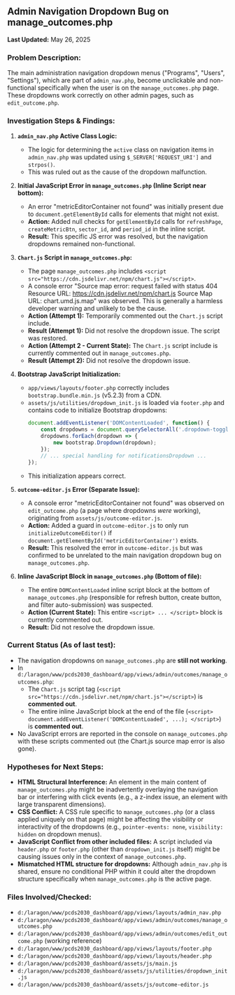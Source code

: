## Admin Navigation Dropdown Bug on manage_outcomes.php

**Last Updated:** May 26, 2025

### Problem Description:
The main administration navigation dropdown menus ("Programs", "Users", "Settings"), which are part of `admin_nav.php`, become unclickable and non-functional specifically when the user is on the `manage_outcomes.php` page. These dropdowns work correctly on other admin pages, such as `edit_outcome.php`.

### Investigation Steps & Findings:

1.  **`admin_nav.php` Active Class Logic:**
    *   The logic for determining the `active` class on navigation items in `admin_nav.php` was updated using `$_SERVER['REQUEST_URI']` and `strpos()`.
    *   This was ruled out as the cause of the dropdown malfunction.

2.  **Initial JavaScript Error in `manage_outcomes.php` (Inline Script near bottom):**
    *   An error "metricEditorContainer not found" was initially present due to `document.getElementById` calls for elements that might not exist.
    *   **Action:** Added null checks for `getElementById` calls for `refreshPage`, `createMetricBtn`, `sector_id`, and `period_id` in the inline script.
    *   **Result:** This specific JS error was resolved, but the navigation dropdowns remained non-functional.

3.  **`Chart.js` Script in `manage_outcomes.php`:**
    *   The page `manage_outcomes.php` includes `<script src="https://cdn.jsdelivr.net/npm/chart.js"></script>`.
    *   A console error "Source map error: request failed with status 404 Resource URL: https://cdn.jsdelivr.net/npm/chart.js Source Map URL: chart.umd.js.map" was observed. This is generally a harmless developer warning and unlikely to be the cause.
    *   **Action (Attempt 1):** Temporarily commented out the `Chart.js` script include.
    *   **Result (Attempt 1):** Did not resolve the dropdown issue. The script was restored.
    *   **Action (Attempt 2 - Current State):** The `Chart.js` script include is currently commented out in `manage_outcomes.php`.
    *   **Result (Attempt 2):** Did not resolve the dropdown issue.

4.  **Bootstrap JavaScript Initialization:**
    *   `app/views/layouts/footer.php` correctly includes `bootstrap.bundle.min.js` (v5.2.3) from a CDN.
    *   `assets/js/utilities/dropdown_init.js` is loaded via `footer.php` and contains code to initialize Bootstrap dropdowns:
        ```javascript
        document.addEventListener('DOMContentLoaded', function() {
            const dropdowns = document.querySelectorAll('.dropdown-toggle');
            dropdowns.forEach(dropdown => {
                new bootstrap.Dropdown(dropdown);
            });
            // ... special handling for notificationsDropdown ...
        });
        ```
    *   This initialization appears correct.

5.  **`outcome-editor.js` Error (Separate Issue):**
    *   A console error "metricEditorContainer not found" was observed on `edit_outcome.php` (a page where dropdowns *were* working), originating from `assets/js/outcome-editor.js`.
    *   **Action:** Added a guard in `outcome-editor.js` to only run `initializeOutcomeEditor()` if `document.getElementById('metricEditorContainer')` exists.
    *   **Result:** This resolved the error in `outcome-editor.js` but was confirmed to be unrelated to the main navigation dropdown bug on `manage_outcomes.php`.

6.  **Inline JavaScript Block in `manage_outcomes.php` (Bottom of file):**
    *   The entire `DOMContentLoaded` inline script block at the bottom of `manage_outcomes.php` (responsible for refresh button, create button, and filter auto-submission) was suspected.
    *   **Action (Current State):** This entire `<script> ... </script>` block is currently commented out.
    *   **Result:** Did not resolve the dropdown issue.

### Current Status (As of last test):

*   The navigation dropdowns on `manage_outcomes.php` are **still not working**.
*   In `d:/laragon/www/pcds2030_dashboard/app/views/admin/outcomes/manage_outcomes.php`:
    *   The `Chart.js` script tag (`<script src="https://cdn.jsdelivr.net/npm/chart.js"></script>`) is **commented out**.
    *   The entire inline JavaScript block at the end of the file (`<script> document.addEventListener('DOMContentLoaded', ...); </script>`) is **commented out**.
*   No JavaScript errors are reported in the console on `manage_outcomes.php` with these scripts commented out (the Chart.js source map error is also gone).

### Hypotheses for Next Steps:

*   **HTML Structural Interference:** An element in the main content of `manage_outcomes.php` might be inadvertently overlaying the navigation bar or interfering with click events (e.g., a z-index issue, an element with large transparent dimensions).
*   **CSS Conflict:** A CSS rule specific to `manage_outcomes.php` (or a class applied uniquely on that page) might be affecting the visibility or interactivity of the dropdowns (e.g., `pointer-events: none`, `visibility: hidden` on dropdown menus).
*   **JavaScript Conflict from other included files:** A script included via `header.php` or `footer.php` (other than `dropdown_init.js` itself) might be causing issues only in the context of `manage_outcomes.php`.
*   **Mismatched HTML structure for dropdowns:** Although `admin_nav.php` is shared, ensure no conditional PHP within it could alter the dropdown structure specifically when `manage_outcomes.php` is the active page.

### Files Involved/Checked:

*   `d:/laragon/www/pcds2030_dashboard/app/views/layouts/admin_nav.php`
*   `d:/laragon/www/pcds2030_dashboard/app/views/admin/outcomes/manage_outcomes.php`
*   `d:/laragon/www/pcds2030_dashboard/app/views/admin/outcomes/edit_outcome.php` (working reference)
*   `d:/laragon/www/pcds2030_dashboard/app/views/layouts/footer.php`
*   `d:/laragon/www/pcds2030_dashboard/app/views/layouts/header.php`
*   `d:/laragon/www/pcds2030_dashboard/assets/js/main.js`
*   `d:/laragon/www/pcds2030_dashboard/assets/js/utilities/dropdown_init.js`
*   `d:/laragon/www/pcds2030_dashboard/assets/js/outcome-editor.js`
